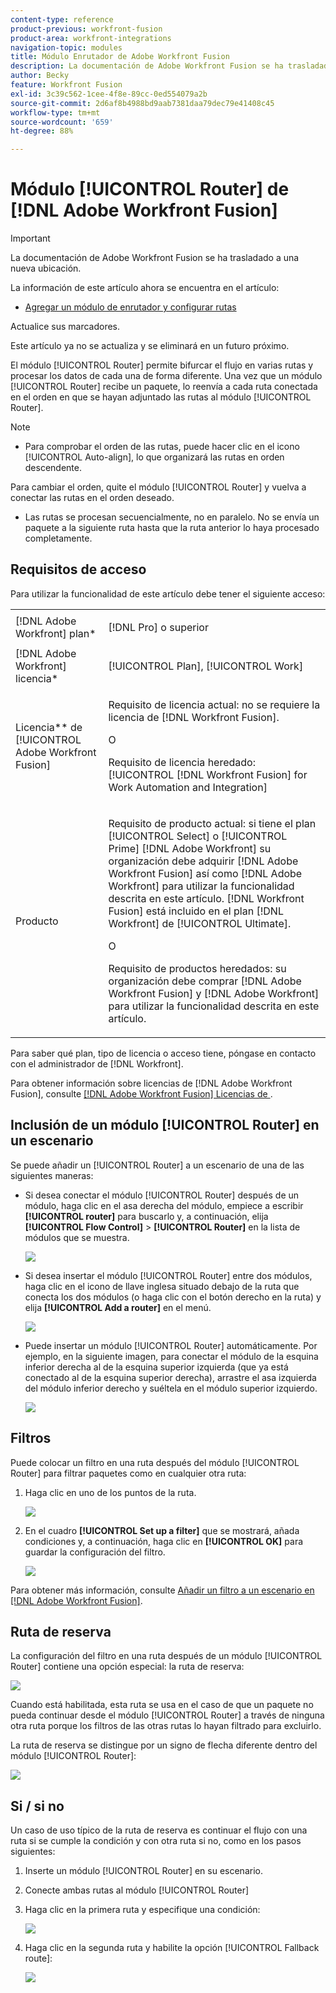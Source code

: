```yaml
---
content-type: reference
product-previous: workfront-fusion
product-area: workfront-integrations
navigation-topic: modules
title: Módulo Enrutador de Adobe Workfront Fusion
description: La documentación de Adobe Workfront Fusion se ha trasladado a una nueva ubicación. Este artículo ha quedado obsoleto, pero contiene un vínculo al nuevo artículo que cubre esta funcionalidad.
author: Becky
feature: Workfront Fusion
exl-id: 3c39c562-1cee-4f8e-89cc-0ed554079a2b
source-git-commit: 2d6af8b4988bd9aab7381daa79dec79e41408c45
workflow-type: tm+mt
source-wordcount: '659'
ht-degree: 88%

---
```


# Módulo [!UICONTROL Router] de [!DNL Adobe Workfront Fusion]

>[!IMPORTANT]
>
>La documentación de Adobe Workfront Fusion se ha trasladado a una nueva ubicación.
>
>La información de este artículo ahora se encuentra en el artículo:
>
>* [Agregar un módulo de enrutador y configurar rutas](https://experienceleague.adobe.com/docs/workfront-fusion/using/create-scenarios/add-modules/router-module.html)
>
>Actualice sus marcadores.
>
>Este artículo ya no se actualiza y se eliminará en un futuro próximo.

El módulo [!UICONTROL Router] permite bifurcar el flujo en varias rutas y procesar los datos de cada una de forma diferente. Una vez que un módulo [!UICONTROL Router] recibe un paquete, lo reenvía a cada ruta conectada en el orden en que se hayan adjuntado las rutas al módulo [!UICONTROL Router].

>[!NOTE]
>
>* Para comprobar el orden de las rutas, puede hacer clic en el icono [!UICONTROL Auto-align], lo que organizará las rutas en orden descendente.
>
>  Para cambiar el orden, quite el módulo [!UICONTROL Router] y vuelva a conectar las rutas en el orden deseado.
>
>* Las rutas se procesan secuencialmente, no en paralelo. No se envía un paquete a la siguiente ruta hasta que la ruta anterior lo haya procesado completamente.
>



## Requisitos de acceso

Para utilizar la funcionalidad de este artículo debe tener el siguiente acceso:

<table style="table-layout:auto">
 <col> 
 <col> 
 <tbody> 
  <tr> 
    <td role="rowheader">[!DNL Adobe Workfront] plan*</td> 
   <td> <p>[!DNL Pro] o superior</p> </td> 
  </tr> 
  <tr data-mc-conditions=""> 
   <td role="rowheader">[!DNL Adobe Workfront] licencia*</td> 
   <td> <p>[!UICONTROL Plan], [!UICONTROL Work]</p> </td> 
  </tr> 
  <tr> 
   <td role="rowheader">Licencia** de [!UICONTROL Adobe Workfront Fusion]</td> 
   <td>
   <p>Requisito de licencia actual: no se requiere la licencia de [!DNL Workfront Fusion].</p>
   <p>O</p>
   <p>Requisito de licencia heredado: [!UICONTROL [!DNL Workfront Fusion] for Work Automation and Integration] </p>
   </td> 
  </tr> 
  <tr> 
   <td role="rowheader">Producto</td> 
   <td>
   <p>Requisito de producto actual: si tiene el plan [!UICONTROL Select] o [!UICONTROL Prime] [!DNL Adobe Workfront] su organización debe adquirir [!DNL Adobe Workfront Fusion] así como [!DNL Adobe Workfront] para utilizar la funcionalidad descrita en este artículo. [!DNL Workfront Fusion] está incluido en el plan [!DNL Workfront] de [!UICONTROL Ultimate].</p>
   <p>O</p>
   <p>Requisito de productos heredados: su organización debe comprar [!DNL Adobe Workfront Fusion] y [!DNL Adobe Workfront] para utilizar la funcionalidad descrita en este artículo.</p>
   </td> 
  </tr> 
 </tbody> 
</table>

Para saber qué plan, tipo de licencia o acceso tiene, póngase en contacto con el administrador de [!DNL Workfront].

Para obtener información sobre licencias de [!DNL Adobe Workfront Fusion], consulte [[!DNL Adobe Workfront Fusion] Licencias de ](../../workfront-fusion/get-started/license-automation-vs-integration.md).

## Inclusión de un módulo [!UICONTROL Router] en un escenario

Se puede añadir un [!UICONTROL Router] a un escenario de una de las siguientes maneras:

* Si desea conectar el módulo [!UICONTROL Router] después de un módulo, haga clic en el asa derecha del módulo, empiece a escribir **[!UICONTROL router]** para buscarlo y, a continuación, elija **[!UICONTROL Flow Control]** > **[!UICONTROL Router]** en la lista de módulos que se muestra.

  ![](assets/connect-the-router-350x108.png)

* Si desea insertar el módulo [!UICONTROL Router] entre dos módulos, haga clic en el icono de llave inglesa situado debajo de la ruta que conecta los dos módulos (o haga clic con el botón derecho en la ruta) y elija **[!UICONTROL Add a router]** en el menú.

  ![](assets/insert-router-350x191.png)

* Puede insertar un módulo [!UICONTROL Router] automáticamente. Por ejemplo, en la siguiente imagen, para conectar el módulo de la esquina inferior derecha al de la esquina superior izquierda (que ya está conectado al de la esquina superior derecha), arrastre el asa izquierda del módulo inferior derecho y suéltela en el módulo superior izquierdo.

  ![](assets/insert-router-automatically-350x379.png)

## Filtros

Puede colocar un filtro en una ruta después del módulo [!UICONTROL Router] para filtrar paquetes como en cualquier otra ruta:

1. Haga clic en uno de los puntos de la ruta.

   ![](assets/router-click-a-dot-in-route-350x339.png)

1. En el cuadro **[!UICONTROL Set up a filter]** que se mostrará, añada condiciones y, a continuación, haga clic en **[!UICONTROL OK]** para guardar la configuración del filtro.

   ![](assets/set-up-a-filter-2-350x242.png)

Para obtener más información, consulte [Añadir un filtro a un escenario en  [!DNL Adobe Workfront Fusion]](../../workfront-fusion/scenarios/add-a-filter-to-a-scenario.md).

## Ruta de reserva

La configuración del filtro en una ruta después de un módulo [!UICONTROL Router] contiene una opción especial: la ruta de reserva:

![](assets/fallback-route-350x260.png)

Cuando está habilitada, esta ruta se usa en el caso de que un paquete no pueda continuar desde el módulo [!UICONTROL Router] a través de ninguna otra ruta porque los filtros de las otras rutas lo hayan filtrado para excluirlo.

La ruta de reserva se distingue por un signo de flecha diferente dentro del módulo [!UICONTROL Router]:

![](assets/arrow-sign-in-router-module-350x361.png)

## Si / si no

Un caso de uso típico de la ruta de reserva es continuar el flujo con una ruta si se cumple la condición y con otra ruta si no, como en los pasos siguientes:

1. Inserte un módulo [!UICONTROL Router] en su escenario.
1. Conecte ambas rutas al módulo [!UICONTROL Router]
1. Haga clic en la primera ruta y especifique una condición:

   ![](assets/set-up-a-filter-2-350x242.png)

1. Haga clic en la segunda ruta y habilite la opción [!UICONTROL Fallback route]:

   ![](assets/enable-fallback-route-option-350x238.png)
